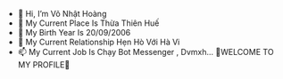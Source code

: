 - 👋 Hi, I’m Võ Nhật Hoàng
- 👀 My Current Place Is Thừa Thiên Huế
- 🌱 My Birth Year Is 20/09/2006
- 💞️ My Current Relationship Hẹn Hò Với Hà Vi
- 📫 My Current Job Is Chạy Bot Messenger , Dvmxh...
🔰WELCOME TO MY PROFILE🔰
<!---
nhhoang206/nhhoang206 is a ✨ special ✨ repository because its `README.md` (this file) appears on your GitHub profile.
You can click the Preview link to take a look at your changes.
--->
